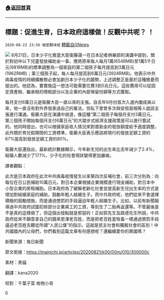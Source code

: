 ###  [:house:返回首頁](https://github.com/ourhimalayas/txt)
---

## 標題：促進生育，日本政府這樣做！反觀中共呢？ ！
`2020-08-23 23:56 秘密翻译组` [轉載自GNews](https://gnews.org/zh-hant/314317/)

![](https://s3.amazonaws.com/gnews-media-offload/wp-content/uploads/2020/08/23234725/1598240832530.jpg)
8月21日，日本少子化擔當大臣衛藤晟一在日本記者俱樂部的演講中提到，關於對初中以下兒童發放補助金一事，應將原來每人每月1萬(654RMB)至1萬5千日元(981RMB)的標準調整為一個家庭的第二個孩子每月提高到3萬日元(1962RMB)；第三個孩子起，每人每月提高到6萬日元(3924RMB)。他表示中共病毒疫情的持續擴散勢必會加劇日本少子化的趨勢，上述調整正是基於這種擔憂而提出的。他認為，要實施這一想法可能需要花費3到5兆日元。這些費用可以從固定資產稅、繼承稅的增稅部分以及企業的內部保留份額等方式獲取。

每月支付6萬日元是衛藤大臣一直以來的主張。自去年9月份首次入選內閣成員以來，他一直沒有對外界發表過自己的看法，但私下里曾多次與安倍首相等人就該主張進行溝通。衛藤大臣在演講中說道，像這種“第二個孩子每個月支付3萬日元，第三個孩子開始每個月支付6萬日元”的大踏步式經濟支援政策是可以進行嘗試的。他同時提出，也可以根據家庭收入情況來對救助金的發放額度給予適度調整。此外關於育兒假期間的工資標準，衛藤大臣表示應該將現行的發放足額工資的67%提高到發放足額工資的80%。

衛藤大臣還指出，最新統計數據顯示，今年新生兒的出生率比去年減少了2.4%，結婚人數減少了17.1%，少子化的社會現狀變得更加嚴峻。

譯者觀點：

此次是日本政府在此次中共病毒疫情發生以來第四次反哺社會，前三次分別為：向每位在日公民補助10萬日元，對日本企業根據企業規模進行現金補助，對日本中小型企業的房租補助。日本政府為了緩解老齡化社會並提高新生兒出生率的方式是增加對結婚家庭的補助，鼓勵年輕人結婚生子。而中共政府呢，他們從來不會選擇積極的鼓勵措施，而是通過懲罰的手段逼迫年輕人結婚生子。比如，以前有新聞報導過中共政府試圖扣除部分企業員工的工資，等到生了二胎再返還等。不管最後是不是真的這樣做了，但這個出發點就是邪惡的！正如郭先生及路德先生所說，中共政府從來不願意拿自己的錢來恩澤老百姓，而是把老百姓當牲畜一樣通過懲罰手段逼迫老百姓去聽從所謂“人民公僕”的指示。這就是民主社會和獨裁社會的區別！中共國國內的父母們，你們看到這篇文章有何感想呢？還繼續愛你的黨國嗎？

新聞來源：毎日新聞

原文銜接：https://mainichi.jp/articles/20200821/k00/00m/010/300000c

素材：黑貓

翻譯：kana2020

校對：千葉子菜 格物小哥



0
